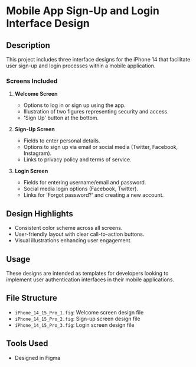 # Mobile App Sign-Up and Login Interface Design

## Description

This project includes three interface designs for the iPhone 14 that facilitate user sign-up and login processes within a mobile application.

### Screens Included

1. **Welcome Screen**
   - Options to log in or sign up using the app.
   - Illustration of two figures representing security and access.
   - 'Sign Up' button at the bottom.

2. **Sign-Up Screen**
   - Fields to enter personal details.
   - Options to sign up via email or social media (Twitter, Facebook, Instagram).
   - Links to privacy policy and terms of service.

3. **Login Screen**
   - Fields for entering username/email and password.
   - Social media login options (Facebook, Twitter).
   - Links for 'Forgot password?' and creating a new account.

## Design Highlights

- Consistent color scheme across all screens.
- User-friendly layout with clear call-to-action buttons.
- Visual illustrations enhancing user engagement.

## Usage

These designs are intended as templates for developers looking to implement user authentication interfaces in their mobile applications.

## File Structure

- `iPhone_14_15_Pro_1.fig`: Welcome screen design file
- `iPhone_14_15_Pro_2.fig`: Sign-up screen design file
- `iPhone_14_15_Pro_3.fig`: Login screen design file

## Tools Used

- Designed in Figma
